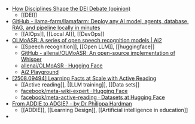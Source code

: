 - [How Disciplines Shape the DEI Debate (opinion)](https://www.insidehighered.com/opinion/views/2025/08/28/how-disciplines-shape-dei-debate-opinion?mc_cid=c8e7b847c9)
	- [[DEI]]
- [GitHub - llama-farm/llamafarm: Deploy any AI model, agents, database, RAG, and pipeline locally in minutes](https://github.com/llama-farm/llamafarm)
	- [[AIOps]], [[Local AI]], [[DevOps]]
- [OLMoASR: A series of open speech recognition models | Ai2](https://allenai.org/blog/olmoasr)
	- [[Speech recognition]], [[Open LLM]], [[huggingface]]
	- [GitHub - allenai/OLMoASR: An open-source implementation of Whisper](https://github.com/allenai/OLMoASR)
	- [allenai/OLMoASR · Hugging Face](https://huggingface.co/allenai/OLMoASR)
	- [Ai2 Playground](https://playground.allenai.org/)
- [[2508.09494] Learning Facts at Scale with Active Reading](https://arxiv.org/abs/2508.09494)
	- [[Active reading]], [[LLM training]], [[Data sets]]
	- [facebook/meta-wiki-expert · Hugging Face](https://huggingface.co/facebook/meta-wiki-expert)
	- [facebook/meta-active-reading · Datasets at Hugging Face](https://huggingface.co/datasets/facebook/meta-active-reading)
- [From ADDIE to ADGIE? - by Dr Philippa Hardman](https://drphilippahardman.substack.com/p/from-addie-to-adgie)
	- [[ADDIE]], [[Learning Design]], [[Artificial intelligence in education]]
-